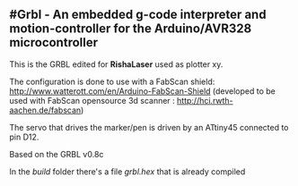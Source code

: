 #Grbl - An embedded g-code interpreter and motion-controller for the Arduino/AVR328 microcontroller
------------

This is the GRBL edited for **RishaLaser** used as plotter xy.

The configuration is done to use with a FabScan shield: 
http://www.watterott.com/en/Arduino-FabScan-Shield 
(developed to be used with FabScan opensource 3d scanner : http://hci.rwth-aachen.de/fabscan)

The servo that drives the marker/pen is driven by an ATtiny45 connected to pin D12.

Based on the GRBL v0.8c

In the _build_ folder there's a file _grbl.hex_ that is already compiled
